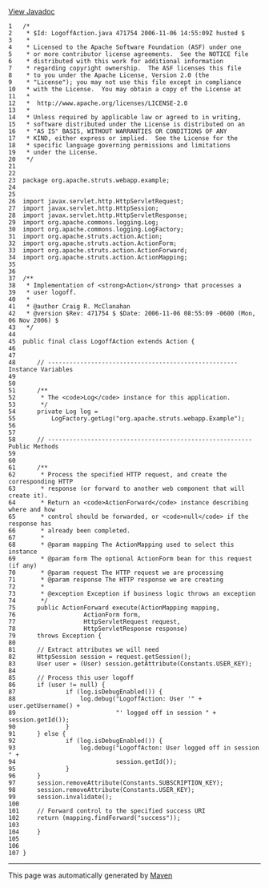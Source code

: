 [View Javadoc](../../../../../../apidocs/org/apache/struts/webapp/example/LogoffAction.html.md)


    1   /*
    2    * $Id: LogoffAction.java 471754 2006-11-06 14:55:09Z husted $
    3    *
    4    * Licensed to the Apache Software Foundation (ASF) under one
    5    * or more contributor license agreements.  See the NOTICE file
    6    * distributed with this work for additional information
    7    * regarding copyright ownership.  The ASF licenses this file
    8    * to you under the Apache License, Version 2.0 (the
    9    * "License"); you may not use this file except in compliance
    10   * with the License.  You may obtain a copy of the License at
    11   *
    12   *  http://www.apache.org/licenses/LICENSE-2.0
    13   *
    14   * Unless required by applicable law or agreed to in writing,
    15   * software distributed under the License is distributed on an
    16   * "AS IS" BASIS, WITHOUT WARRANTIES OR CONDITIONS OF ANY
    17   * KIND, either express or implied.  See the License for the
    18   * specific language governing permissions and limitations
    19   * under the License.
    20   */
    21  
    22  
    23  package org.apache.struts.webapp.example;
    24  
    25  
    26  import javax.servlet.http.HttpServletRequest;
    27  import javax.servlet.http.HttpSession;
    28  import javax.servlet.http.HttpServletResponse;
    29  import org.apache.commons.logging.Log;
    30  import org.apache.commons.logging.LogFactory;
    31  import org.apache.struts.action.Action;
    32  import org.apache.struts.action.ActionForm;
    33  import org.apache.struts.action.ActionForward;
    34  import org.apache.struts.action.ActionMapping;
    35  
    36  
    37  /**
    38   * Implementation of <strong>Action</strong> that processes a
    39   * user logoff.
    40   *
    41   * @author Craig R. McClanahan
    42   * @version $Rev: 471754 $ $Date: 2006-11-06 08:55:09 -0600 (Mon, 06 Nov 2006) $
    43   */
    44  
    45  public final class LogoffAction extends Action {
    46  
    47  
    48      // ----------------------------------------------------- Instance Variables
    49  
    50  
    51      /**
    52       * The <code>Log</code> instance for this application.
    53       */
    54      private Log log =
    55          LogFactory.getLog("org.apache.struts.webapp.Example");
    56  
    57  
    58      // --------------------------------------------------------- Public Methods
    59  
    60  
    61      /**
    62       * Process the specified HTTP request, and create the corresponding HTTP
    63       * response (or forward to another web component that will create it).
    64       * Return an <code>ActionForward</code> instance describing where and how
    65       * control should be forwarded, or <code>null</code> if the response has
    66       * already been completed.
    67       *
    68       * @param mapping The ActionMapping used to select this instance
    69       * @param form The optional ActionForm bean for this request (if any)
    70       * @param request The HTTP request we are processing
    71       * @param response The HTTP response we are creating
    72       *
    73       * @exception Exception if business logic throws an exception
    74       */
    75      public ActionForward execute(ActionMapping mapping,
    76                   ActionForm form,
    77                   HttpServletRequest request,
    78                   HttpServletResponse response)
    79      throws Exception {
    80  
    81      // Extract attributes we will need
    82      HttpSession session = request.getSession();
    83      User user = (User) session.getAttribute(Constants.USER_KEY);
    84  
    85      // Process this user logoff
    86      if (user != null) {
    87              if (log.isDebugEnabled()) {
    88                  log.debug("LogoffAction: User '" + user.getUsername() +
    89                            "' logged off in session " + session.getId());
    90              }
    91      } else {
    92              if (log.isDebugEnabled()) {
    93                  log.debug("LogoffActon: User logged off in session " +
    94                            session.getId());
    95              }
    96      }
    97      session.removeAttribute(Constants.SUBSCRIPTION_KEY);
    98      session.removeAttribute(Constants.USER_KEY);
    99      session.invalidate();
    100 
    101     // Forward control to the specified success URI
    102     return (mapping.findForward("success"));
    103 
    104     }
    105 
    106 
    107 }

------------------------------------------------------------------------

This page was automatically generated by [Maven](http://maven.apache.org/)

